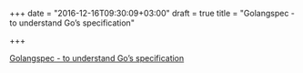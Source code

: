 +++
date = "2016-12-16T09:30:09+03:00"
draft = true
title = "Golangspec - to understand Go’s specification"

+++

<p><a href="https://medium.com/golangspec">Golangspec - to understand Go’s specification</a></p>
